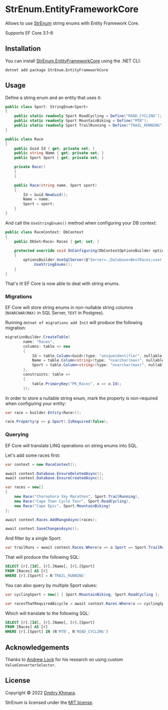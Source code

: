 # StrEnum.EntityFrameworkCore

Allows to use [StrEnum](https://github.com/StrEnum/StrEnum/) string enums with Entity Framework Core.

Supports EF Core 3.1–8

## Installation

You can install [StrEnum.EntityFrameworkCore](https://www.nuget.org/packages/StrEnum.EntityFrameworkCore/) using the .NET CLI:

```
dotnet add package StrEnum.EntityFrameworkCore
```

## Usage

Define a string enum and an entity that uses it:

```csharp
public class Sport: StringEnum<Sport>
{
    public static readonly Sport RoadCycling = Define("ROAD_CYCLING");
    public static readonly Sport MountainBiking = Define("MTB");
    public static readonly Sport TrailRunning = Define("TRAIL_RUNNING");
}

public class Race
{
    public Guid Id { get; private set; }
    public string Name { get; private set; }
    public Sport Sport { get; private set; }

    private Race()
    {
    }

    public Race(string name, Sport sport)
    {
        Id = Guid.NewGuid();
        Name = name;
        Sport = sport;
    }
}
```

And call the `UseStringEnums()` method when configuring your DB context:

```csharp
public class RaceContext: DbContext
{
    public DbSet<Race> Races { get; set; }

    protected override void OnConfiguring(DbContextOptionsBuilder optionsBuilder)
    {
        optionsBuilder.UseSqlServer(@"Server=.;Database=BestRaces;user id=*;pwd=*;")
            .UseStringEnums();
    }
}
```

That's it! EF Core is now able to deal with string enums.

### Migrations

EF Core will store string enums in non-nullable string columns (`NVARCHAR(MAX)` in SQL Server, `TEXT` in Postgres). 

Running `dotnet ef migrations add Init` will produce the following migration:

```csharp
migrationBuilder.CreateTable(
        name: "Races",
        columns: table => new
        {
            Id = table.Column<Guid>(type: "uniqueidentifier", nullable: false),
            Name = table.Column<string>(type: "nvarchar(max)", nullable: false),
            Sport = table.Column<string>(type: "nvarchar(max)", nullable: false)
        },
        constraints: table =>
        {
            table.PrimaryKey("PK_Races", x => x.Id);
        });
```

In order to store a nullable string enum, mark the property is non-required when configuring your entity:

```csharp
var race = builder.Entity<Race>();

race.Property(p => p.Sport).IsRequired(false);
```

### Querying

EF Core will translate LINQ operations on string enums into SQL.

Let's add some races first:

```csharp
var context = new RaceContext();

await context.Database.EnsureDeletedAsync();
await context.Database.EnsureCreatedAsync();

var races = new[]
{
    new Race("Chornohora Sky Marathon", Sport.TrailRunning),
    new Race("Cape Town Cycle Tour", Sport.RoadCycling),
    new Race("Cape Epic", Sport.MountainBiking)
};

await context.Races.AddRangeAsync(races);

await context.SaveChangesAsync();
```

And filter by a single Sport:

```csharp
var trailRuns = await context.Races.Where(o => o.Sport == Sport.TrailRunning).ToArrayAsync();
```

That will produce the following SQL:

```sql
SELECT [r].[Id], [r].[Name], [r].[Sport]
FROM [Races] AS [r]
WHERE [r].[Sport] = N'TRAIL_RUNNING'
```

You can also query by multiple Sport values:

```csharp
var cyclingSport = new[] { Sport.MountainBiking, Sport.RoadCycling };

var racesThatRequireABicycle = await context.Races.Where(o => cyclingSport.Contains(o.Sport)).ToArrayAsync();
```
Which will translate to the following SQL:

```sql
SELECT [r].[Id], [r].[Name], [r].[Sport]
FROM [Races] AS [r]
WHERE [r].[Sport] IN (N'MTB', N'ROAD_CYCLING')
```

## Acknowledgements

Thanks to [Andrew Lock](https://andrewlock.net/strongly-typed-ids-in-ef-core-using-strongly-typed-entity-ids-to-avoid-primitive-obsession-part-4/) for his research on using custom `ValueConverterSelector`.

## License

Copyright &copy; 2022 [Dmitry Khmara](https://dmitrykhmara.com).

StrEnum is licensed under the [MIT license](LICENSE.txt).